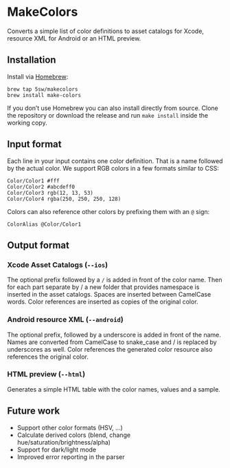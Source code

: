 # MakeColors

Converts a simple list of color definitions to asset catalogs for Xcode, resource XML for Android or an HTML preview.

## Installation

Install via [Homebrew](https://brew.sh):

```
brew tap 5sw/makecolors
brew install make-colors
```

If you don’t use Homebrew you can also install directly from source. Clone the repository or download the release and run `make install` inside the working copy.

## Input format

Each line in your input contains one color definition. That is a name followed by the actual color. We support RGB colors in a few formats similar to CSS:

```
Color/Color1 #fff
Color/Color2 #abcdeff0
Color/Color3 rgb(12, 13, 53)
Color/Color4 rgba(250, 250, 250, 128)
```

Colors can also reference other colors by prefixing them with an `@` sign:

```
ColorAlias @Color/Color1
```

## Output format

### Xcode Asset Catalogs (`--ios`)

The optional prefix followed by a `/` is added in front of the color name. Then for each part separate by / a new folder that provides namespace is inserted in the asset catalogs. Spaces are inserted between CamelCase words. Color references are inserted as copies of the original color.

### Android resource XML (`--android`)

The optional prefix, followed by a underscore is added in front of the name. Names are converted from CamelCase to snake_case and / is replaced by underscores as well. Color references the generated color resource also references the original color.

### HTML preview (`--html`)

Generates a simple HTML table with the color names, values and a sample.

## Future work

- Support other color formats (HSV, ...)
- Calculate derived colors (blend, change hue/saturation/brightness/alpha)
- Support for dark/light mode
- Improved error reporting in the parser

